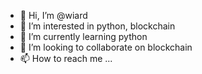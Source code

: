 - 👋 Hi, I’m @wiard
- 👀 I’m interested in python, blockchain
- 🌱 I’m currently learning python
- 💞️ I’m looking to collaborate on blockchain
- 📫 How to reach me ...

<!---
wiard/wiard is a ✨ special ✨ repository because its `README.md` (this file) appears on your GitHub profile.
You can click the Preview link to take a look at your changes.
--->
